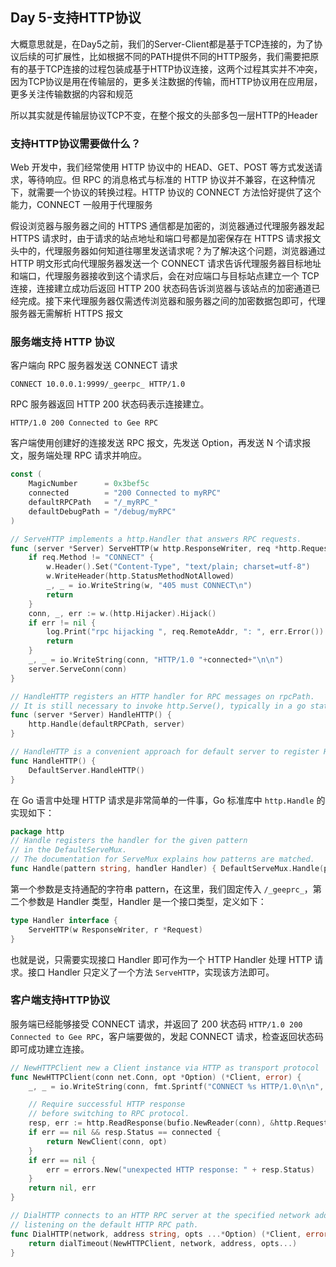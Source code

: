## Day 5-支持HTTP协议

大概意思就是，在Day5之前，我们的Server-Client都是基于TCP连接的，为了协议后续的可扩展性，比如根据不同的PATH提供不同的HTTP服务，我们需要把原有的基于TCP连接的过程包装成基于HTTP协议连接，这两个过程其实并不冲突，因为TCP协议是用在传输层的，更多关注数据的传输，而HTTP协议用在应用层，更多关注传输数据的内容和规范

所以其实就是传输层协议TCP不变，在整个报文的头部多包一层HTTP的Header

### 支持HTTP协议需要做什么？

Web 开发中，我们经常使用 HTTP 协议中的 HEAD、GET、POST 等方式发送请求，等待响应。但 RPC 的消息格式与标准的 HTTP 协议并不兼容，在这种情况下，就需要一个协议的转换过程。HTTP 协议的 CONNECT 方法恰好提供了这个能力，CONNECT 一般用于代理服务

假设浏览器与服务器之间的 HTTPS 通信都是加密的，浏览器通过代理服务器发起 HTTPS 请求时，由于请求的站点地址和端口号都是加密保存在 HTTPS 请求报文头中的，代理服务器如何知道往哪里发送请求呢？为了解决这个问题，浏览器通过 HTTP 明文形式向代理服务器发送一个 CONNECT 请求告诉代理服务器目标地址和端口，代理服务器接收到这个请求后，会在对应端口与目标站点建立一个 TCP 连接，连接建立成功后返回 HTTP 200 状态码告诉浏览器与该站点的加密通道已经完成。接下来代理服务器仅需透传浏览器和服务器之间的加密数据包即可，代理服务器无需解析 HTTPS 报文

### 服务端支持 HTTP 协议

客户端向 RPC 服务器发送 CONNECT 请求

```
CONNECT 10.0.0.1:9999/_geerpc_ HTTP/1.0
```

RPC 服务器返回 HTTP 200 状态码表示连接建立。

```
HTTP/1.0 200 Connected to Gee RPC
```

客户端使用创建好的连接发送 RPC 报文，先发送 Option，再发送 N 个请求报文，服务端处理 RPC 请求并响应。

```go
const (
	MagicNumber      = 0x3bef5c
	connected        = "200 Connected to myRPC"
	defaultRPCPath   = "/_myRPC_"
	defaultDebugPath = "/debug/myRPC"
)

// ServeHTTP implements a http.Handler that answers RPC requests.
func (server *Server) ServeHTTP(w http.ResponseWriter, req *http.Request) {
	if req.Method != "CONNECT" {
		w.Header().Set("Content-Type", "text/plain; charset=utf-8")
		w.WriteHeader(http.StatusMethodNotAllowed)
		_, _ = io.WriteString(w, "405 must CONNECT\n")
		return
	}
	conn, _, err := w.(http.Hijacker).Hijack()
	if err != nil {
		log.Print("rpc hijacking ", req.RemoteAddr, ": ", err.Error())
		return
	}
	_, _ = io.WriteString(conn, "HTTP/1.0 "+connected+"\n\n")
	server.ServeConn(conn)
}

// HandleHTTP registers an HTTP handler for RPC messages on rpcPath.
// It is still necessary to invoke http.Serve(), typically in a go statement.
func (server *Server) HandleHTTP() {
	http.Handle(defaultRPCPath, server)
}

// HandleHTTP is a convenient approach for default server to register HTTP handlers
func HandleHTTP() {
	DefaultServer.HandleHTTP()
}
```

在 Go 语言中处理 HTTP 请求是非常简单的一件事，Go 标准库中 `http.Handle` 的实现如下：

```go
package http
// Handle registers the handler for the given pattern
// in the DefaultServeMux.
// The documentation for ServeMux explains how patterns are matched.
func Handle(pattern string, handler Handler) { DefaultServeMux.Handle(pattern, handler) }
```

第一个参数是支持通配的字符串 pattern，在这里，我们固定传入 `/_geeprc_`，第二个参数是 Handler 类型，Handler 是一个接口类型，定义如下：

```go
type Handler interface {
    ServeHTTP(w ResponseWriter, r *Request)
}
```

也就是说，只需要实现接口 Handler 即可作为一个 HTTP Handler 处理 HTTP 请求。接口 Handler 只定义了一个方法 `ServeHTTP`，实现该方法即可。

### 客户端支持HTTP协议

服务端已经能够接受 CONNECT 请求，并返回了 200 状态码 `HTTP/1.0 200 Connected to Gee RPC`，客户端要做的，发起 CONNECT 请求，检查返回状态码即可成功建立连接。

```go
// NewHTTPClient new a Client instance via HTTP as transport protocol
func NewHTTPClient(conn net.Conn, opt *Option) (*Client, error) {
	_, _ = io.WriteString(conn, fmt.Sprintf("CONNECT %s HTTP/1.0\n\n", defaultRPCPath))

	// Require successful HTTP response
	// before switching to RPC protocol.
	resp, err := http.ReadResponse(bufio.NewReader(conn), &http.Request{Method: "CONNECT"})
	if err == nil && resp.Status == connected {
		return NewClient(conn, opt)
	}
	if err == nil {
		err = errors.New("unexpected HTTP response: " + resp.Status)
	}
	return nil, err
}

// DialHTTP connects to an HTTP RPC server at the specified network address
// listening on the default HTTP RPC path.
func DialHTTP(network, address string, opts ...*Option) (*Client, error) {
	return dialTimeout(NewHTTPClient, network, address, opts...)
}
```

